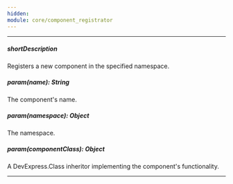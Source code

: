```yaml
---
hidden: 
module: core/component_registrator
---
```

---
##### shortDescription
Registers a new component in the specified namespace.

##### param(name): String
The component's name.

##### param(namespace): Object
The namespace.

##### param(componentClass): Object
A DevExpress.Class inheritor implementing the component's functionality.

---
